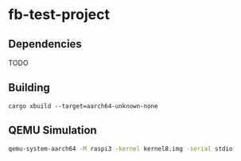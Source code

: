# fb-test-project

## Dependencies

TODO

## Building

```
cargo xbuild --target=aarch64-unknown-none
```

## QEMU Simulation

```bash
qemu-system-aarch64 -M raspi3 -kernel kernel8.img -serial stdio
```
